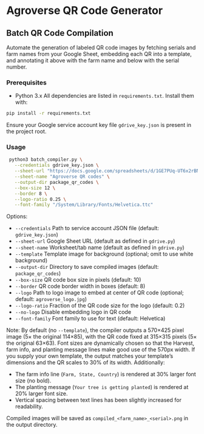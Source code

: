 # Agroverse QR Code Generator

## Batch QR Code Compilation

Automate the generation of labeled QR code images by fetching serials and farm names
from your Google Sheet, embedding each QR into a template, and annotating it above
with the farm name and below with the serial number.

### Prerequisites
- Python 3.x
All dependencies are listed in `requirements.txt`. Install them with:
```bash
pip install -r requirements.txt
```
Ensure your Google service account key file `gdrive_key.json` is present in the project root.

### Usage
```bash
 python3 batch_compiler.py \
   --credentials gdrive_key.json \
   --sheet-url "https://docs.google.com/spreadsheets/d/1GE7PUq-UT6x2rBN-Q2ksogbWpgyuh2SaxJyG_uEK6PU/" \
   --sheet-name "Agroverse QR codes" \
   --output-dir package_qr_codes \
   --box-size 12 \
   --border 8 \
   --logo-ratio 0.25 \
   --font-family "/System/Library/Fonts/Helvetica.ttc"
```

Options:
- `--credentials`  Path to service account JSON file (default: `gdrive_key.json`)
- `--sheet-url`    Google Sheet URL (default as defined in `gdrive.py`)
- `--sheet-name`   Worksheet/tab name (default as defined in `gdrive.py`)
- `--template`     Template image for background (optional; omit to use white background)
- `--output-dir`   Directory to save compiled images (default: `package_qr_codes`)
- `--box-size`     QR code box size in pixels (default: 10)
- `--border`       QR code border width in boxes (default: 8)
- `--logo`         Path to logo image to embed at center of QR code (optional; default: `agroverse_logo.jpg`)
- `--logo-ratio`   Fraction of the QR code size for the logo (default: 0.2)
- `--no-logo`      Disable embedding logo in QR code
- `--font-family`  Font family to use for text (default: Helvetica)

Note: By default (no `--template`), the compiler outputs a 570×425 pixel image (5× the original 114×85), with the QR code fixed at 315×315 pixels (5× the original 63×63). Font sizes are dynamically chosen so that the Harvest, farm info, and planting message lines make good use of the 570px width. If you supply your own template, the output matches your template’s dimensions and the QR scales to 30% of its width.
Additionally:
- The farm info line (`Farm, State, Country`) is rendered at 30% larger font size (no bold).
- The planting message (`Your tree is getting planted`) is rendered at 20% larger font size.
- Vertical spacing between text lines has been slightly increased for readability.

Compiled images will be saved as `compiled_<farm_name>_<serial>.png` in the output directory.
